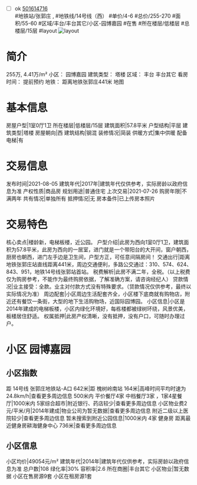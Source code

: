 - [ ] ok [501614716](https://bj.5i5j.com/ershoufang/501614716.html)  
 #地铁站/张郭庄 ,  #地铁线/14号线（西）
#单价/4-6 #总价/255-270 #面积/55-60   #区域/丰台/丰台其它/小区-园博嘉园 #在售 #所在楼层/低楼层 #总楼层/15层 #layout 
![layout](http://image2a.5i5j.com/scm/HOUSE_CUSTOMER/dfc3096a002b4a80b98aa6bfcba5a36a.jpg_P5.jpg) 
# 简介 
 255万,  4.41万/m² 
小区： 园博嘉园
建筑类型： 塔楼
区域： 丰台 丰台其它
看房时间： 提前预约
地铁： 距离地铁张郭庄441米 地图
# 基本信息 
 房屋户型|1室0厅1卫
所在楼层|低楼层/15层
建筑面积|57.8平米
户型结构|平层
建筑类型|塔楼
房屋朝向|西
建筑结构|钢混
装修情况|简装
供暖方式|集中供暖
配备电梯|有
# 交易信息 
 发布时间|2021-08-05
建筑年代|2017年|建筑年代仅供参考，实际房龄以政府信息为准
产权性质|商品房
规划用途|普通住宅
上次交易|2021-07-26
购房年限|不满两年
共有情况|单独所有
抵押情况|无
房本备件|已上传房本照片
# 交易特色 
 核心卖点|楼龄新，电梯板楼，近公园。
户型介绍|此房为西向1室0厅1卫，建筑面积为57.8平米，此房为西向的一居室，进门就是一个带阳台的大开间，窗户朝西，厨房也朝西，进门左手边是卫生间，户型方正，可任意间隔房间！
交通出行|距离地铁张郭庄站直线距离441米，周边交通便利，多路公交通过：310、574、624、843、951，地铁14号线张郭站首站。
税费解析|此房不满二年，全税。（以上税费仅为购房参考，不能作为最终购房依据，了解准确方案，请咨询经纪人）
贷款情况|业主接受：全款。业主对付款方式没有特殊要求。（贷款情况仅供参考，最终以实际情况为准）
周边配套|小区周边生活配套齐全，小区楼下底商就有购物店，附近还有餐饮一条街，大型的地下生活购物场，近国际园博园。
小区信息|小区是2014年建成的电梯板楼，小区内绿化环境好，每栋楼都被绿树环绕，风景优美，板楼居住舒适。
权属抵押|此房产权清晰，没有抵押，没有户口，可随时办理过户。
# 小区 园博嘉园
## 小区指数 
 距 14号线 张郭庄地铁站-A口 642米|距 槐树岭南站 164米|高峰时间平均时速为24.8km/h|查看更多周边信息
500米内 平价餐厅4家
中档餐厅3家 ，1家4星餐厅|1000米内 5家综合超市|附近银行、药店较少|查看更多周边信息
小区物业费2元/平米/月|2014年建成|物业公司为暂无数据|查看更多周边信息
附近二级以上医院较少|查看更多周边信息
暂未搜索到附近公园信息|1000米内 4家 健身房
距离最近健身房耕海健身中心 736米|查看更多周边信息
## 小区信息 
 小区均价|49054元/m²
建筑年代|2014年|建筑年代仅供参考，实际房龄以政府信息为准
总户数|108
绿化率|30%
容积率|2.6
所在商圈|丰台其它
小区物业|暂无数据
小区在售房源9套
小区在租房源1套
